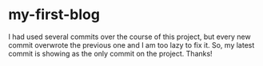 # my-first-blog
I had used several commits over the course of this project, but every new commit overwrote the previous one and I am too lazy to fix it.
So, my latest commit is showing as the only commit on the project.
Thanks!
